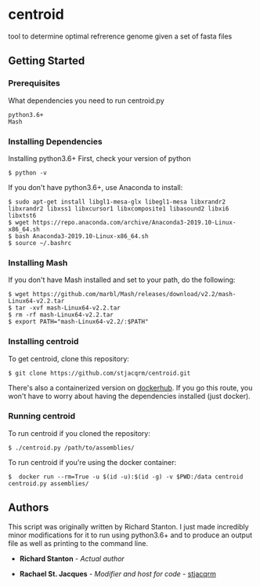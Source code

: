 # centroid
tool to determine optimal refrerence genome given a set of fasta files

## Getting Started

### Prerequisites

What dependencies you need to run centroid.py

```
python3.6+
Mash
```

### Installing Dependencies

Installing python3.6+
First, check your version of python

```
$ python -v
```

If you don't have python3.6+, use Anaconda to install:

```
$ sudo apt-get install libgl1-mesa-glx libegl1-mesa libxrandr2 libxrandr2 libxss1 libxcursor1 libxcomposite1 libasound2 libxi6 libxtst6
$ wget https://repo.anaconda.com/archive/Anaconda3-2019.10-Linux-x86_64.sh
$ bash Anaconda3-2019.10-Linux-x86_64.sh
$ source ~/.bashrc
```

### Installing Mash

If you don't have Mash installed and set to your path, do the following:

```
$ wget https://github.com/marbl/Mash/releases/download/v2.2/mash-Linux64-v2.2.tar
$ tar -xvf mash-Linux64-v2.2.tar
$ rm -rf mash-Linux64-v2.2.tar
$ export PATH="mash-Linux64-v2.2/:$PATH"
```

### Installing centroid

To get centroid, clone this repository:

```
$ git clone https://github.com/stjacqrm/centroid.git
```

There's also a containerized version on [dockerhub](https://hub.docker.com/r/staphb/centroid). 
If you go this route, you won't have to worry about having the dependencies installed (just docker). 


### Running centroid

To run centroid if you cloned the repository:

```
$ ./centroid.py /path/to/assemblies/
```

To run centroid if you're using the docker container:

```
$  docker run --rm=True -u $(id -u):$(id -g) -v $PWD:/data centroid centroid.py assemblies/
```

## Authors

This script was originally written by Richard Stanton. I just made incredibly minor modifications for it to run using python3.6+ and to produce an output file as well as printing to the command line.


* **Richard Stanton** - *Actual author*

* **Rachael St. Jacques** - *Modifier and host for code* - [stjacqrm](https://github.com/stjacqrm)
